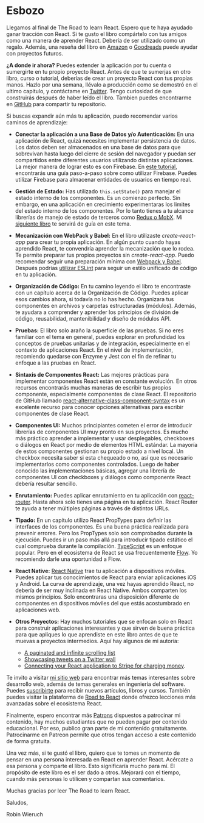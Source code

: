 # Esbozo

Llegamos al final de The Road to learn React. Espero que te haya ayudado ganar tracción con React. Si te gusto el libro compártelo con tus amigos como una manera de aprender React. Debería de ser utilizado como un regalo. Además, una reseña del libro en [Amazon](https://www.amazon.com/dp/B077HJFCQX) o [Goodreads](https://www.goodreads.com/book/show/33541539-the-road-to-learn-react) puede ayudar con proyectos futuros.

**¿A donde ir ahora?** Puedes extender la aplicación por tu cuenta o sumergirte en tu propio proyecto React. Antes de que te sumerjas en otro libro, curso o tutorial, deberías de crear un proyecto React con tus propias manos. Hazlo por una semana, llévalo a producción como se demostró en el ultimo capitulo, y contáctame en [Twitter](https://twitter.com/rwieruch). Tengo curiosidad de que construirás después de haber leído el libro. Tambien puedes encontrarme en [GitHub](https://github.com/rwieruch) para compartir tu repositorio.

Si buscas expandir aún más tu aplicación, puedo recomendar varios caminos de aprendizaje:

* **Conectar la aplicación a una Base de Datos y/o Autenticación:** En una aplicación de React, quizá necesites implementar persistencia de datos. Los datos deben ser almacenados en una base de datos para que sobrevivan hasta luego del cierre de sesión del navegador y puedan ser compartidos entre diferentes usuarios utilizando distintas aplicaciones. La mejor manera de lograr esto es con Firebase. En [este tutorial](https://www.robinwieruch.de/complete-firebase-authentication-react-tutorial/), encontrarás una guía paso-a-paso sobre como utilizar Firebase. Puedes utilizar Firebase para almacenar entidades de usuarios en tiempo real.

* **Gestión de Estado:** Has utilizado `this.setState()` para manejar el estado interno de los componentes. Es un comienzo perfecto. Sin embargo, en una aplicación en crecimiento experimentaras los limites del estado interno de los componentes. Por lo tanto tienes a tu alcance librerías de manejo de estado de terceros  como [Redux o MobX](https://www.robinwieruch.de/redux-mobx-confusion/). Mi [siguiente libro](https://gumroad.com/products/uwiyI) te servirá de guía en este tema.

* **Mecanización con WebPack y Babel:** En el libro utilizaste *create-react-app* para crear tu propia aplicación. En algún punto cuando hayas aprendido React, te convendría aprender la mecanización que lo rodea. Te permite preparar tus propios proyectos sin *create-react-app*. Puedo recomendar seguir una preparación mínima con [Webpack y Babel](https://www.robinwieruch.de/minimal-react-webpack-babel-setup/). Después podrías [utilizar ESLint](https://www.robinwieruch.de/react-eslint-webpack-babel/) para seguir un estilo unificado de código en tu aplicación.

* **Organización de Código:** En tu camino leyendo el libro te encontraste con un capítulo acerca de la Organización de Código. Puedes aplicar esos cambios ahora, si todavía no lo has hecho. Organizara tus componentes en archivos y carpetas estructuradas (módulos). Además, te ayudara a comprender y aprender los principios de división de código, reusabilidad, mantenibilidad y diseño de módulos API.

* **Pruebas:** El libro solo araño la superficie de las pruebas. Si no eres familiar con el tema en general, puedes explorar en profundidad los conceptos de pruebas unitarias y de integración, especialmente en el contexto de aplicaciones React. En el nivel de implementación, recomiendo quedarse con Enzyme y Jest con el fin de refinar tu enfoque a las pruebas en React.

* **Sintaxis de Componentes React:** Las mejores prácticas para implementar componentes React están en constante evolución. En otros recursos encontrarás muchas maneras de escribir tus propios componente, especialmente componentes de clase React. El repositorio de GitHub llamado [react-alternative-class-component-syntax](https://github.com/the-road-to-learn-react/react-alternative-class-component-syntax) es un excelente recurso para conocer opciones alternativas para escribir componentes de clase React.

* **Componentes UI:** Muchos principiantes cometen el error de introducir librerías de componentes UI muy pronto en sus proyectos. Es mucho más práctico aprender a implementar y usar desplegables, checkboxes o diálogos en React por medio de elementos HTML estándar. La mayoría de estos componentes gestionan su propio estado a nivel local. Un checkbox necesita saber si esta chequeado o no, así que es necesario implementarlos como componentes controlados. Luego de haber conocido las implementaciones básicas, agregar una librería de componentes UI con checkboxes y diálogos como componente React debería resultar sencillo.

* **Enrutamiento:** Puedes aplicar enrutamiento en tu aplicación con [react-router](https://github.com/ReactTraining/react-router). Hasta ahora solo tienes una página en tu aplicación. React Router te ayuda a tener múltiples páginas a través de distintos URLs.

* **Tipado:** En un capitulo utilizo React PropTypes para definir las interfaces de los componentes. Es una buena práctica realizada para prevenir errores. Pero los PropTypes solo son comprobados durante la ejecución. Puedes ir un paso más allá para introducir tipado estático el cual comprueba durante la compilación. [TypeScript](https://www.typescriptlang.org/) es un enfoque popular. Pero en el ecosistema de React se usa frecuentemente [Flow](https://flowtype.org/). Yo recomiendo darle una oportunidad a Flow.

* **React Native:** [React Native](https://facebook.github.io/react-native/) trae tu aplicación a dispositivos móviles. Puedes aplicar tus conocimientos de React para enviar aplicaciones iOS y Android. La curva de aprendizaje, una vez hayas aprendido React, no debería de ser muy inclinada en React Native. Ambos comparten los mismos principios. Solo encontraras una disposición diferente de componentes en dispositivos móviles del que estás acostumbrado en aplicaciones web.

* **Otros Proyectos:** Hay muchos tutoriales que se enfocan solo en React para construir aplicaciones interesantes y que sirven de buena práctica para que apliques lo que aprendiste en este libro antes de que te muevas a proyectos intermedios. Aquí hay algunos de mi autoría:
  * [A paginated and infinite scrolling list](https://www.robinwieruch.de/react-paginated-list/)
  * [Showcasing tweets on a Twitter wall](https:/www.robinwieruch.de/react-svg-patterns/)
  * [Connecting your React application to Stripe for charging money](https://www.robinwieruch.de/react-express-stripe-payment/).

Te invito a visitar [mi sitio web](https://www.robinwieruch.de/) para encontrar más temas interesantes sobre  desarrollo web, además de temas generales en ingeniería del software. Puedes [suscribirte](https://www.getrevue.co/profile/rwieruch) para recibir nuevos artículos, libros y cursos. También puedes visitar la plataforma de [Road to React](https://roadtoreact.com) donde ofrezco lecciones más avanzadas sobre el ecosistema React.

Finalmente, espero encontrar más [Patrons](https://www.patreon.com/rwieruch) dispuestos a patrocinar mi contenido, hay muchos estudiantes que no pueden pagar por contenido educacional. Por eso, publico gran parte de mi contenido gratuitamente. Patrocinarme en Patreon permite que otros tengan acceso a este contenido de forma gratuita.

Una vez más, si te gustó el libro, quiero que te tomes un momento de pensar en una persona interesada en React en aprender React. Acércate a esa persona y comparte el libro. Esto significaría mucho para mí. El propósito de este libro es el ser dado a otros. Mejorará con el tiempo, cuando más personas lo utilicen y compartan sus comentarios.

Muchas gracias por leer The Road to learn React.

Saludos,

Robin Wieruch


